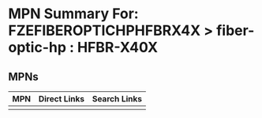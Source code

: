 



# MPN Summary For: FZEFIBEROPTICHPHFBRX4X > fiber-optic-hp : HFBR-X40X

## MPNs
  

|MPN|Direct Links|Search Links|
| :--- | :--- | :--- |
||||
